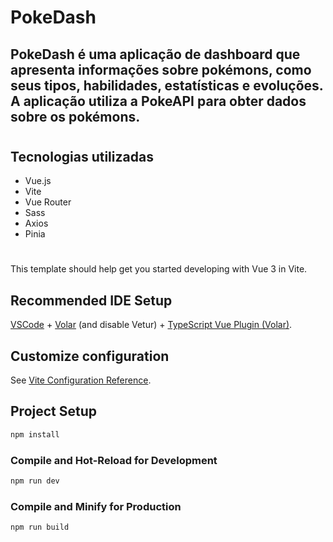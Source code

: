 # PokeDash

## PokeDash é uma aplicação de dashboard que apresenta informações sobre pokémons, como seus tipos, habilidades, estatísticas e evoluções. A aplicação utiliza a PokeAPI para obter dados sobre os pokémons.

#

## Tecnologias utilizadas
* Vue.js
* Vite
* Vue Router
* Sass
* Axios
* Pinia

#

This template should help get you started developing with Vue 3 in Vite.

## Recommended IDE Setup

[VSCode](https://code.visualstudio.com/) + [Volar](https://marketplace.visualstudio.com/items?itemName=Vue.volar) (and disable Vetur) + [TypeScript Vue Plugin (Volar)](https://marketplace.visualstudio.com/items?itemName=Vue.vscode-typescript-vue-plugin).

## Customize configuration

See [Vite Configuration Reference](https://vitejs.dev/config/).

## Project Setup

```sh
npm install
```

### Compile and Hot-Reload for Development

```sh
npm run dev
```

### Compile and Minify for Production

```sh
npm run build
```